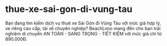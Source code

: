 # thue-xe-sai-gon-di-vung-tau
Bạn đang tìm kiếm dịch vụ thuê xe Sài Gòn đi Vũng Tàu với mức giá hợp lý, xe riêng cao cấp, tài xế chuyên nghiệp? BeachLimo mang đến cho bạn trải nghiệm di chuyển AN TOÀN - SANG TRỌNG - TIẾT KIỆM với mức giá chỉ từ 890.000Đ.
